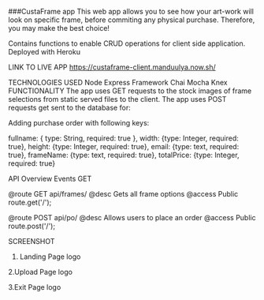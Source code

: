 ###CustaFrame app
This web app allows you to see how your art-work will look on specific frame, before commiting any physical purchase. Therefore, you may make the best choice!

Contains functions to enable CRUD operations for client side application. Deployed with Heroku

LINK TO LIVE APP
https://custaframe-client.manduulya.now.sh/

TECHNOLOGIES USED
Node
Express Framework
Chai
Mocha
Knex
FUNCTIONALITY
The app uses GET requests to the stock images of frame selections from static served files to the client. 
The app uses POST requests get sent to the database for:

Adding purchase order with following keys: 

fullname: { type: String, required: true }, 
width: {type: Integer, required: true},
height: {type: Integer, required: true},
email: {type: text, required: true},
frameName: {type: text, required: true},
totalPrice: {type: Integer, required: true}

API Overview
Events GET

@route GET api/frames/ @desc Gets all frame options @access Public
route.get('/');


@route POST api/po/ @desc Allows users to place an order @access Public
route.post('/');


SCREENSHOT
1. Landing Page
logo

2.Upload Page
logo

3.Exit Page
logo
